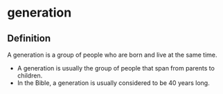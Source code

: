 # generation

## Definition

A generation is a group of people who are born and live at the same time.

* A generation is usually the group of people that span from parents to children.
* In the Bible, a generation is usually considered to be 40 years long.